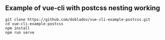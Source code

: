 ## Example of vue-cli with postcss nesting working

```
git clone https://github.com/dobladov/vue-cli-example-postcss.git
cd vue-cli-example-postcss
npm install
npm run serve
```
